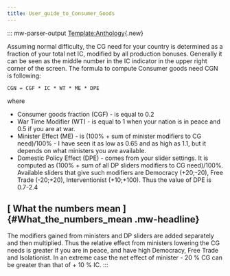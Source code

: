 ```yaml
---
title: User_guide_to_Consumer_Goods
---
```

::: mw-parser-output
[Template:Anthology](/wiki/index.php?title=Template:Anthology&action=edit&redlink=1 "Template:Anthology (page does not exist)"){.new}

Assuming normal difficulty, the CG need for your country is determined
as a fraction of your total net IC, modified by all production bonuses.
Generally it can be seen as the middle number in the IC indicator in the
upper right corner of the screen. The formula to compute Consumer goods
need CGN is following:

    CGN = CGF * IC * WT * ME * DPE 

where

-   Consumer goods fraction (CGF) - is equal to 0.2
-   War Time Modifier (WT) - is equal to 1 when your nation is in peace
    and 0.5 if you are at war.
-   Minister Effect (ME) - is (100% + sum of minister modifiers to CG
    need)/100% - I have seen it as low as 0.65 and as high as 1.1, but
    it depends on what ministers you ave available.
-   Domestic Policy Effect (DPE) - comes from your slider settings. It
    is computed as (100% + sum of all DP sliders modifiers to CG
    need)/100%. Available sliders that give such modifiers are Democracy
    (+20;-20), Free Trade (-20;+20), Interventionist (+10;+100). Thus
    the value of DPE is 0.7-2.4

## [ What the numbers mean ]{#What_the_numbers_mean .mw-headline}

The modifiers gained from ministers and DP sliders are added separately
and then multiplied. Thus the relative effect from ministers lowering
the CG needs is greater if you are in peace, and have high Democracy,
Free Trade and Isolationist. In an extreme case the net effect of
minister - 20 % CG can be greater than that of + 10 % IC.
:::
